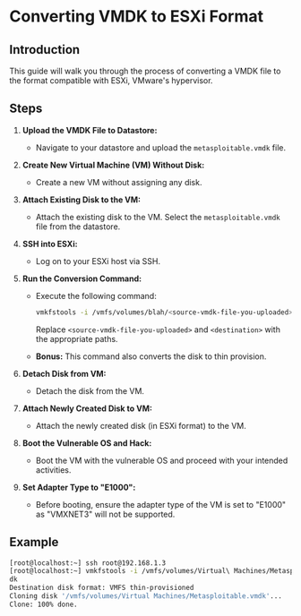 # Converting VMDK to ESXi Format

## Introduction

This guide will walk you through the process of converting a VMDK file to the format compatible with ESXi, VMware's hypervisor.

## Steps

1. **Upload the VMDK File to Datastore:**
   - Navigate to your datastore and upload the `metasploitable.vmdk` file.

2. **Create New Virtual Machine (VM) Without Disk:**
   - Create a new VM without assigning any disk.

3. **Attach Existing Disk to the VM:**
   - Attach the existing disk to the VM. Select the `metasploitable.vmdk` file from the datastore.

4. **SSH into ESXi:**
   - Log on to your ESXi host via SSH.

5. **Run the Conversion Command:**
   - Execute the following command:
     ```bash
     vmkfstools -i /vmfs/volumes/blah/<source-vmdk-file-you-uploaded>.vmdk -d thin /vmfs/volumes/blah/vm/<destination>.vmdk
     ```
     Replace `<source-vmdk-file-you-uploaded>` and `<destination>` with the appropriate paths.

   - **Bonus:** This command also converts the disk to thin provision.

6. **Detach Disk from VM:**
   - Detach the disk from the VM.

7. **Attach Newly Created Disk to VM:**
   - Attach the newly created disk (in ESXi format) to the VM.

8. **Boot the Vulnerable OS and Hack:**
   - Boot the VM with the vulnerable OS and proceed with your intended activities.

9. **Set Adapter Type to "E1000":**
   - Before booting, ensure the adapter type of the VM is set to "E1000" as "VMXNET3" will not be supported.

## Example

```bash
[root@localhost:~] ssh root@192.168.1.3
[root@localhost:~] vmkfstools -i /vmfs/volumes/Virtual\ Machines/Metasploitable.vmdk -d thin /vmfs/volumes/SSD/Metasploitable.vm
dk
Destination disk format: VMFS thin-provisioned
Cloning disk '/vmfs/volumes/Virtual Machines/Metasploitable.vmdk'...
Clone: 100% done.
